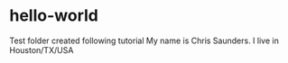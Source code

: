 # hello-world
Test folder created following tutorial
My name is Chris Saunders. I live in Houston/TX/USA
